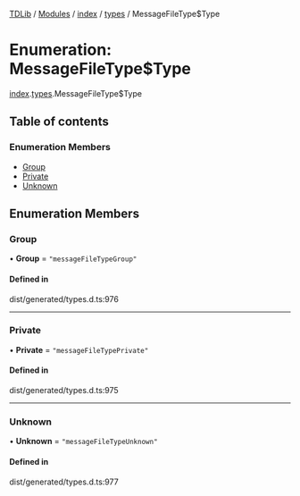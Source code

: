 [TDLib](../README.md) / [Modules](../modules.md) / [index](../modules/index.md) / [types](../modules/index.types.md) / MessageFileType$Type

# Enumeration: MessageFileType$Type

[index](../modules/index.md).[types](../modules/index.types.md).MessageFileType$Type

## Table of contents

### Enumeration Members

- [Group](index.types.MessageFileType_Type.md#group)
- [Private](index.types.MessageFileType_Type.md#private)
- [Unknown](index.types.MessageFileType_Type.md#unknown)

## Enumeration Members

### Group

• **Group** = ``"messageFileTypeGroup"``

#### Defined in

dist/generated/types.d.ts:976

___

### Private

• **Private** = ``"messageFileTypePrivate"``

#### Defined in

dist/generated/types.d.ts:975

___

### Unknown

• **Unknown** = ``"messageFileTypeUnknown"``

#### Defined in

dist/generated/types.d.ts:977
